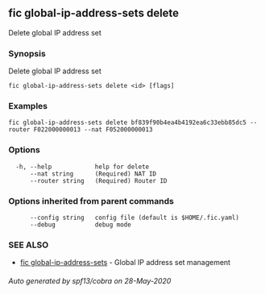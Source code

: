 ## fic global-ip-address-sets delete

Delete global IP address set

### Synopsis

Delete global IP address set

```
fic global-ip-address-sets delete <id> [flags]
```

### Examples

```
fic global-ip-address-sets delete bf839f90b4ea4b4192ea6c33ebb85dc5 --router F022000000013 --nat F052000000013
```

### Options

```
  -h, --help            help for delete
      --nat string      (Required) NAT ID
      --router string   (Required) Router ID
```

### Options inherited from parent commands

```
      --config string   config file (default is $HOME/.fic.yaml)
      --debug           debug mode
```

### SEE ALSO

* [fic global-ip-address-sets](fic_global-ip-address-sets.md)	 - Global IP address set management

###### Auto generated by spf13/cobra on 28-May-2020
